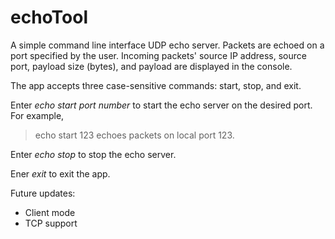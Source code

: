 # echoTool

A simple command line interface UDP echo server. Packets are echoed on a port specified by the user. Incoming packets' source IP address, source port, payload size (bytes), and payload are displayed in the console.

The app accepts three case-sensitive commands: start, stop, and exit. 

Enter *echo start port number* to start the echo server on the desired port. For example,
> echo start 123
echoes packets on local port 123.

Enter *echo stop* to stop the echo server.

Ener *exit* to exit the app.

Future updates:
- Client mode
- TCP support

